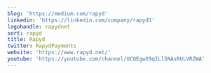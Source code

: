 ```yaml
---
blog: 'https://medium.com/rapyd'
linkedin: 'https://linkedin.com/company/rapyd1'
logohandle: rapydnet
sort: rapyd
title: Rapyd
twitter: RapydPayments
website: 'https://www.rapyd.net/'
youtube: 'https://youtube.com/channel/UCQEgwX9qILl5NAsRULVRZWA'
---
```


